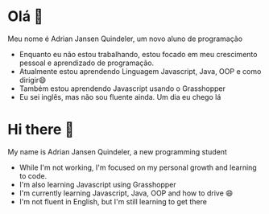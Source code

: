 # Olá 👋
Meu nome é Adrian Jansen Quindeler, um novo aluno de programação
* Enquanto eu não estou trabalhando, estou focado em meu crescimento pessoal e aprendizado de programação.
* Atualmente estou aprendendo Linguagem Javascript, Java, OOP e como dirigir😄
* Também estou aprendendo Javascript usando o Grasshopper
* Eu sei inglês, mas não sou fluente ainda. Um dia eu chego lá

# Hi there 👋
My name is Adrian Jansen Quindeler, a new programming student
* While I'm not working, I'm focused on my personal growth and learning to code.
* I'm also learning Javascript using Grasshopper
* I'm currently learning Javascript, Java, OOP and how to drive 😄
* I'm not fluent in English, but I'm still learning to get there

<!--
**Adrian-JQuindeler/Adrian-JQuindeler** is a ✨ _special_ ✨ repository because its `README.md` (this file) appears on your GitHub profile.

Here are some ideas to get you started:


- 👯 I’m looking to collaborate on ...
- 🤔 I’m looking for help with ...
- 💬 Ask me about ...
- 📫 How to reach me: ...
- 😄 Pronouns: ...
- ⚡ Fun fact: ...
-->
